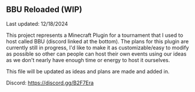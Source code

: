 ## BBU Reloaded (WIP)
Last updated: 12/18/2024

This project represents a Minecraft Plugin for a tournament that I used to host called BBU (discord linked at the
bottom). The plans for this plugin are currently still in progress, I'd like to make it as customizable/easy to modify
as possible so other can people can host their own events using our ideas as we don't nearly have enough time or energy
to host it ourselves.

This file will be updated as ideas and plans are made and added in.

Discord: https://discord.gg/B2F7Era

